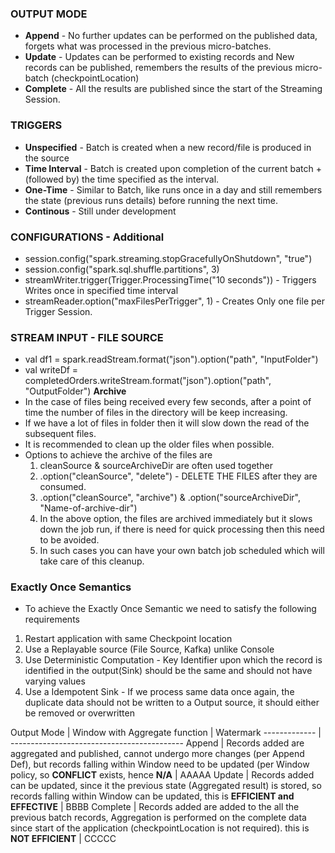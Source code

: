 ### OUTPUT MODE
- **Append** - No further updates can be performed on the published data, forgets what was processed in the previous micro-batches.
- **Update** - Updates can be performed to existing records and New records can be published, remembers the results of the previous micro-batch (checkpointLocation)
- **Complete** - All the results are published since the start of the Streaming Session.


### TRIGGERS
- **Unspecified** - Batch is created when a new record/file is produced in the source
- **Time Interval** - Batch is created upon completion of the current batch + (followed by) the time specified as the interval. 
- **One-Time** - Similar to Batch, like runs once in a day and still remembers the state (previous runs details) before running the next time.
- **Continous** - Still under development
### CONFIGURATIONS - Additional
- session.config("spark.streaming.stopGracefullyOnShutdown", "true")
- session.config("spark.sql.shuffle.partitions", 3)
- streamWriter.trigger(Trigger.ProcessingTime("10 seconds")) - Triggers Writes once in specified time interval
- streamReader.option("maxFilesPerTrigger", 1) - Creates Only one file per Trigger Session.
### STREAM INPUT - FILE SOURCE
- val df1 = spark.readStream.format("json").option("path", "InputFolder")
- val writeDf = completedOrders.writeStream.format("json").option("path", "OutputFolder")
**Archive**
- In the case of files being received every few seconds, after a point of time the 
number of files in the directory will be keep increasing.
- If we have a lot of files in folder then it will slow down the read of the subsequent files.
- It is recommended to clean up the older files when possible.
- Options to achieve the archive of the files are
  1. cleanSource & sourceArchiveDir are often used together
  2. .option("cleanSource", "delete") - DELETE THE FILES after they are consumed.
  3. .option("cleanSource", "archive") & .option("sourceArchiveDir", "Name-of-archive-dir")
  4. In the above option, the files are archived immediately but it slows down the job run, if there is need for quick processing then this need to be avoided.
  5. In such cases you can have your own batch job scheduled which will take care of this cleanup.
### Exactly Once Semantics ###
- To achieve the Exactly Once Semantic we need to satisfy the following requirements
1. Restart application with same Checkpoint location
2. Use a Replayable source (File Source, Kafka) unlike Console
3. Use Deterministic Computation - Key Identifier upon which the record is identified in the output(Sink) should be the same and should not have varying values
4. Use a Idempotent Sink - If we process same data once again, the duplicate data should not be written to a Output source, it should either be removed or overwritten 

Output Mode  | Window with Aggregate function | Watermark
------------- | -------------------------------------------
Append  | Records added are aggregated and published, cannot undergo more changes (per Append Def), but records falling within Window need to be updated (per Window policy, so **CONFLICT** exists, hence **N/A** | AAAAA
Update  | Records added can be updated, since it the previous state (Aggregated result) is stored, so records falling within Window can be updated, this is **EFFICIENT and EFFECTIVE** | BBBB
Complete  | Records added are added to the all the previous batch records, Aggregation is performed on the complete data since start of the application (checkpointLocation is not required). this is **NOT EFFICIENT** | CCCCC
